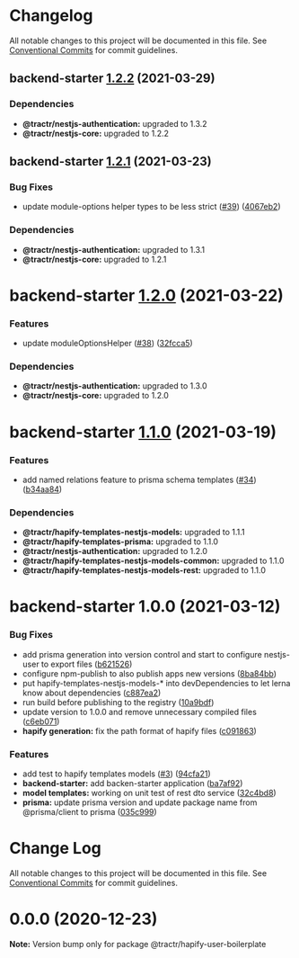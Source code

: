 # Changelog

All notable changes to this project will be documented in this file. See
[Conventional Commits](https://conventionalcommits.org) for commit guidelines.

## backend-starter [1.2.2](https://github.com/tractr/stack/compare/backend-starter@1.2.1...backend-starter@1.2.2) (2021-03-29)





### Dependencies

* **@tractr/nestjs-authentication:** upgraded to 1.3.2
* **@tractr/nestjs-core:** upgraded to 1.2.2

## backend-starter [1.2.1](https://github.com/tractr/stack/compare/backend-starter@1.2.0...backend-starter@1.2.1) (2021-03-23)


### Bug Fixes

* update module-options helper types to be less strict ([#39](https://github.com/tractr/stack/issues/39)) ([4067eb2](https://github.com/tractr/stack/commit/4067eb2235ef8de6c25b8afd9c9aa691535f1f99))





### Dependencies

* **@tractr/nestjs-authentication:** upgraded to 1.3.1
* **@tractr/nestjs-core:** upgraded to 1.2.1

# backend-starter [1.2.0](https://github.com/tractr/stack/compare/backend-starter@1.1.0...backend-starter@1.2.0) (2021-03-22)


### Features

* update moduleOptionsHelper ([#38](https://github.com/tractr/stack/issues/38)) ([32fcca5](https://github.com/tractr/stack/commit/32fcca58a73a18d7db194fcf094a512eeeb75719))





### Dependencies

* **@tractr/nestjs-authentication:** upgraded to 1.3.0
* **@tractr/nestjs-core:** upgraded to 1.2.0

# backend-starter [1.1.0](https://github.com/tractr/stack/compare/backend-starter@1.0.0...backend-starter@1.1.0) (2021-03-19)


### Features

* add named relations feature to prisma schema templates ([#34](https://github.com/tractr/stack/issues/34)) ([b34aa84](https://github.com/tractr/stack/commit/b34aa8470bd9bce41795776ef6c963399d8c7df7))





### Dependencies

* **@tractr/hapify-templates-nestjs-models:** upgraded to 1.1.1
* **@tractr/hapify-templates-prisma:** upgraded to 1.1.0
* **@tractr/nestjs-authentication:** upgraded to 1.2.0
* **@tractr/hapify-templates-nestjs-models-common:** upgraded to 1.1.0
* **@tractr/hapify-templates-nestjs-models-rest:** upgraded to 1.1.0

# backend-starter 1.0.0 (2021-03-12)


### Bug Fixes

* add prisma generation into version control and start to configure nestjs-user to export files ([b621526](https://github.com/tractr/stack/commit/b621526e2a9c7dc5ed5f0a88c8cabffb636c17f7))
* configure npm-publish to also publish apps new versions ([8ba84bb](https://github.com/tractr/stack/commit/8ba84bb82c0ac92ee77b0eb9549b947c0c8373af))
* put hapify-templates-nestjs-models-* into devDependencies to let lerna know about dependencies ([c887ea2](https://github.com/tractr/stack/commit/c887ea20e36b9e9eb7b714c39b2dd45843db378d))
* run build before publishing to the registry ([10a9bdf](https://github.com/tractr/stack/commit/10a9bdfd24d481071e384fe26e81755bc30a187c))
* update version to 1.0.0 and remove unnecessary compiled files ([c6eb071](https://github.com/tractr/stack/commit/c6eb07133d9db4094795339bafb8feac61da7e89))
* **hapify generation:** fix the path format of hapify files ([c091863](https://github.com/tractr/stack/commit/c0918634696ff9848cb6803b8a3ea25daf3e2e92))


### Features

* add test to hapify templates models ([#3](https://github.com/tractr/stack/issues/3)) ([94cfa21](https://github.com/tractr/stack/commit/94cfa21e3b19770da715d48f86ec37462cb01d49))
* **backend-starter:** add backen-starter application ([ba7af92](https://github.com/tractr/stack/commit/ba7af928cd5296ac3a3264d0c2be93d25fe6aedd))
* **model templates:** working on unit test of rest dto service ([32c4bd8](https://github.com/tractr/stack/commit/32c4bd8624147565419cd8416763569ead397359))
* **prisma:** update prisma version and update package name from @prisma/client to prisma ([035c999](https://github.com/tractr/stack/commit/035c99916729ca200360105094cfcd8d0c4eaf08))

# Change Log

All notable changes to this project will be documented in this file.
See [Conventional Commits](https://conventionalcommits.org) for commit guidelines.

# 0.0.0 (2020-12-23)

**Note:** Version bump only for package @tractr/hapify-user-boilerplate
